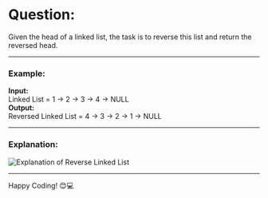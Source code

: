 # Question:

Given the head of a linked list, the task is to reverse this list and return the reversed head.

---

### Example:
**Input:**  
Linked List = 1 -> 2 -> 3 -> 4 -> NULL  
**Output:**  
Reversed Linked List = 4 -> 3 -> 2 -> 1 -> NULL

---

### Explanation:
![Explanation of Reverse Linked List](https://raw.githubusercontent.com/Israt-1234/DSA/main/Top%20100%20Data%20Structure%20and%20Algorithms%20DSA%20Interview/Linked%20List/1.Reverse%20a%20Linked%20List/blobid2_1718700706.png)

---

Happy Coding! 😊💻
